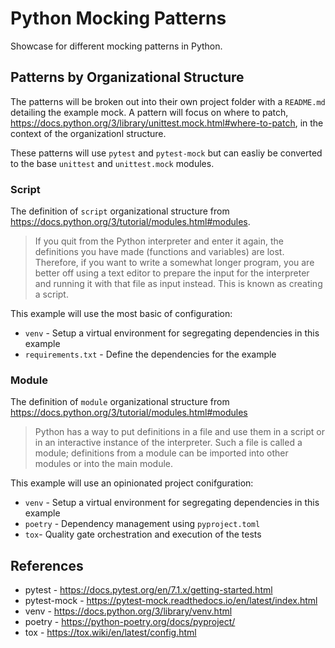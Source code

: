 # Python Mocking Patterns

Showcase for different mocking patterns in Python.

## Patterns by Organizational Structure

The patterns will be broken out into their own project folder with a `README.md` detailing the example mock.  A pattern will focus on where to patch, <https://docs.python.org/3/library/unittest.mock.html#where-to-patch>, in the context of the organizationl structure.

These patterns will use `pytest` and `pytest-mock` but can easliy be converted to the base `unittest` and `unittest.mock` modules.

### Script

The definition of `script` organizational structure from <https://docs.python.org/3/tutorial/modules.html#modules>.

> If you quit from the Python interpreter and enter it again, the definitions you have made (functions and variables) are lost. Therefore, if you want to write a somewhat longer program, you are better off using a text editor to prepare the input for the interpreter and running it with that file as input instead. This is known as creating a script.

This example will use the most basic of configuration:

- `venv` - Setup a virtual environment for segregating dependencies in this example
- `requirements.txt` - Define the dependencies for the example

### Module

The definition of `module` organizational structure from <https://docs.python.org/3/tutorial/modules.html#modules>

> Python has a way to put definitions in a file and use them in a script or in an interactive instance of the interpreter. Such a file is called a module; definitions from a module can be imported into other modules or into the main module.

This example will use an opinionated project conifguration:

- `venv` - Setup a virtual environment for segregating dependencies in this example
- `poetry` - Dependency management using `pyproject.toml`
- `tox`- Quality gate orchestration and execution of the tests

## References

- pytest - <https://docs.pytest.org/en/7.1.x/getting-started.html>
- pytest-mock - <https://pytest-mock.readthedocs.io/en/latest/index.html>
- venv - <https://docs.python.org/3/library/venv.html>
- poetry  - <https://python-poetry.org/docs/pyproject/>
- tox - <https://tox.wiki/en/latest/config.html>
